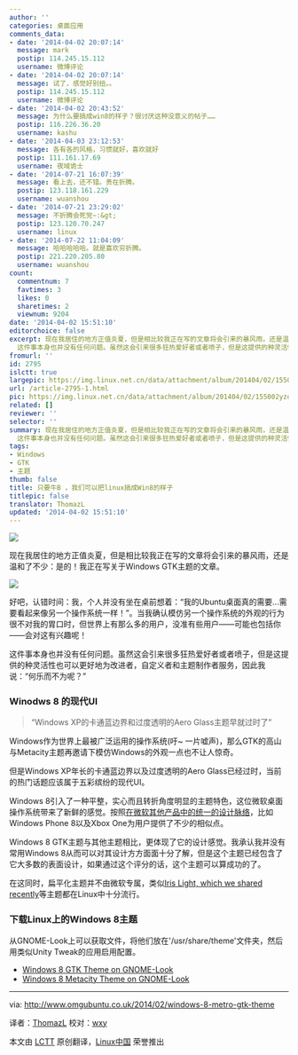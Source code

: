 ```yaml
---
author: ''
categories: 桌面应用
comments_data:
- date: '2014-04-02 20:07:14'
  message: mark
  postip: 114.245.15.112
  username: 微博评论
- date: '2014-04-02 20:07:14'
  message: 试了，感觉好别扭。。
  postip: 114.245.15.112
  username: 微博评论
- date: '2014-04-02 20:43:52'
  message: 为什么要搞成win8的样子？很讨厌这种没意义的帖子……
  postip: 116.226.36.20
  username: kashu
- date: '2014-04-03 23:12:53'
  message: 各有各的风格，习惯就好，喜欢就好
  postip: 111.161.17.69
  username: 夜域诡士
- date: '2014-07-21 16:07:39'
  message: 看上去，还不错。贵在折腾。
  postip: 123.118.161.229
  username: wuanshou
- date: '2014-07-21 23:29:02'
  message: 不折腾会死党~:&gt;
  postip: 123.120.70.247
  username: linux
- date: '2014-07-22 11:04:09'
  message: 哈哈哈哈哈。就是喜欢穷折腾。
  postip: 221.220.205.80
  username: wuanshou
count:
  commentnum: 7
  favtimes: 3
  likes: 0
  sharetimes: 2
  viewnum: 9204
date: '2014-04-02 15:51:10'
editorchoice: false
excerpt: 现在我居住的地方正值炎夏，但是相比较我正在写的文章将会引来的暴风雨，还是温和了不少：是的！我正在写关于Windows GTK主题的文章。  好吧，认错时间：我，个人并没有坐在桌前想着：我的Ubuntu桌面真的需要...需要看起来像另一个操作系统一样！。当我确认模仿另一个操作系统的外观的行为很不对我的胃口时，但世界上有那么多的用户，没准有些用户可能也包括你会对这有兴趣呢！
  这件事本身也并没有任何问题。虽然这会引来很多狂热爱好者或者喷子，但是这提供的种灵活性也可以更好地为改进者，自定义者和主题制作者服务，因此我说：何乐而 ...
fromurl: ''
id: 2795
islctt: true
largepic: https://img.linux.net.cn/data/attachment/album/201404/02/155002yzo2tvq8lq0vq0tf.jpg
url: /article-2795-1.html
pic: https://img.linux.net.cn/data/attachment/album/201404/02/155002yzo2tvq8lq0vq0tf.jpg.thumb.jpg
related: []
reviewer: ''
selector: ''
summary: 现在我居住的地方正值炎夏，但是相比较我正在写的文章将会引来的暴风雨，还是温和了不少：是的！我正在写关于Windows GTK主题的文章。  好吧，认错时间：我，个人并没有坐在桌前想着：我的Ubuntu桌面真的需要...需要看起来像另一个操作系统一样！。当我确认模仿另一个操作系统的外观的行为很不对我的胃口时，但世界上有那么多的用户，没准有些用户可能也包括你会对这有兴趣呢！
  这件事本身也并没有任何问题。虽然这会引来很多狂热爱好者或者喷子，但是这提供的种灵活性也可以更好地为改进者，自定义者和主题制作者服务，因此我说：何乐而 ...
tags:
- Windows
- GTK
- 主题
thumb: false
title: 只要牛B ，我们可以把linux搞成Win8的样子
titlepic: false
translator: ThomazL
updated: '2014-04-02 15:51:10'
---
```


![](/data/attachment/album/201404/02/155002yzo2tvq8lq0vq0tf.jpg)


现在我居住的地方正值炎夏，但是相比较我正在写的文章将会引来的暴风雨，还是温和了不少：是的！我正在写关于Windows GTK主题的文章。


![](/data/attachment/album/201404/02/155115xvzqqupzqco7h7qv.png)


好吧，认错时间：我，个人并没有坐在桌前想着：“我的Ubuntu桌面真的需要...需要看起来像另一个操作系统一样！”。当我确认模仿另一个操作系统的外观的行为很不对我的胃口时，但世界上有那么多的用户，没准有些用户——可能也包括你——会对这有兴趣呢！


这件事本身也并没有任何问题。虽然这会引来很多狂热爱好者或者喷子，但是这提供的种灵活性也可以更好地为改进者，自定义者和主题制作者服务，因此我说：“何乐而不为呢？”


### Winodws 8 的现代UI



> 
> “Windows XP的卡通蓝边界和过度透明的Aero Glass主题早就过时了”
> 
> 
> 


Windows作为世界上最被广泛运用的操作系统(吁~ 一片嘘声)，那么GTK的高山与Metacity主题再邀请下模仿Windows的外观一点也不让人惊奇。


 


但是Windows XP年长的卡通蓝边界以及过度透明的Aero Glass已经过时，当前的热门话题应该属于五彩缤纷的现代UI。


Windows 8引入了一种平整，实心而且转折角度明显的主题特色，这位微软桌面操作系统带来了新鲜的感觉。按照[在微软其他产品中的统一的设计脉络](http://en.wikipedia.org/wiki/Metro_(design_language))，比如Windows Phone 8以及Xbox One为用户提供了不少的相似点。


Windows 8 GTK主题与其他主题相比，更体现了它的设计感觉。我承认我并没有常用Windows 8从而可以对其设计方方面面十分了解，但是这个主题已经包含了它大多数的表面设计，如果通过这个评分的话，这个主题可以算成功的了。


在这同时，扁平化主题并不由微软专属，类似[Iris Light, which we shared recently](http://www.omgubuntu.co.uk/2014/01/iris-flat-gtk-theme-for-linux)等主题都在Linux中十分流行。


### 下载Linux上的Windows 8主题


从GNOME-Look上可以获取文件，将他们放在'/usr/share/theme'文件夹，然后用类似Unity Tweak的应用启用配置。


* [Windows 8 GTK Theme on GNOME-Look](http://gnome-look.org/content/show.php?content=158721)
* [Windows 8 Metacity Theme on GNOME-Look](http://gnome-look.org/content/show.php/Windows+8+modern+UI?content=157024)




---


via: <http://www.omgubuntu.co.uk/2014/02/windows-8-metro-gtk-theme>


译者：[ThomazL](https://github.com/ThomazL) 校对：[wxy](https://github.com/wxy)


本文由 [LCTT](https://github.com/LCTT/TranslateProject) 原创翻译，[Linux中国](http://linux.cn/) 荣誉推出